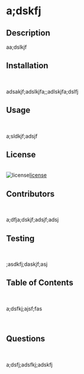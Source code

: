 ##  <h1>a;dskfj</h1><h2>Description</h2> <p>aa;dslkjf</p><h2>Installation</h2> <br/><p>adsakjf;adslkjfa;;adlskjfa;dslfj</p><h2>Usage</h2> <br/><p>a;sldkjf;adsjf</p><h2> License </h2><br/>![license](https://img.shields.io/badge/License-BSD_3--Clause-blue.svg)[license](https://opensource.org/licenses/BSD-3-Clause)<h2>Contributors</h2> <br/><p>a;dfja;dskjf;adsjf;adsj</p><h2>Testing</h2> <br/><p>;asdkfj;daskjf;asj</p><h2>Table of Contents</h2> <br/><p>a;dsfkj;ajsf;fas</p><br/><h2>Questions</h2><br/><p>a;dsfj;adsfkj;adskfj</p>